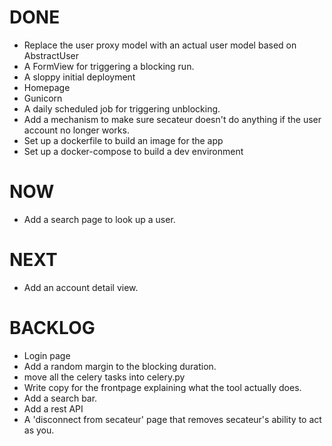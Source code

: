 DONE
====
- Replace the user proxy model with an actual user model based on AbstractUser
- A FormView for triggering a blocking run.
- A sloppy initial deployment
- Homepage
- Gunicorn
- A daily scheduled job for triggering unblocking.
- Add a mechanism to make sure secateur doesn't do anything if the user account no longer works.
- Set up a dockerfile to build an image for the app
- Set up a docker-compose to build a dev environment


NOW
===
- Add a search page to look up a user.


NEXT
====
- Add an account detail view.


BACKLOG
=======
- Login page
- Add a random margin to the blocking duration.
- move all the celery tasks into celery.py
- Write copy for the frontpage explaining what the tool actually does.
- Add a search bar.
- Add a rest API
- A 'disconnect from secateur' page that removes secateur's ability to act as you.
